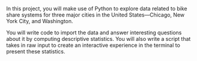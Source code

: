 In this project, you will make use of Python to explore data related to bike share systems for three major cities in the United States—Chicago, New York City, and Washington.

You will write code to import the data and answer interesting questions about it by computing descriptive statistics. You will also write a script that takes in raw input to create an interactive experience in the terminal to present these statistics.